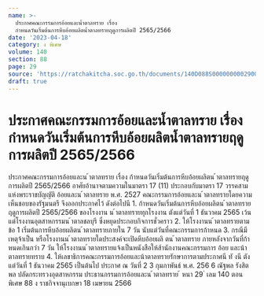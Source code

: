 ```yaml
---
name: >-
  ประกาศคณะกรรมการอ้อยและน้ำตาลทราย เรื่อง
  กำหนดวันเริ่มต้นการหีบอ้อยผลิตน้ำตาลทรายฤดูการผลิตปี 2565/2566
date: '2023-04-18'
category: ง พิเศษ
volume: 140
section: 88
page: 29
source: 'https://ratchakitcha.soc.go.th/documents/140D088S0000000002900.pdf'
draft: true
---
```


# ประกาศคณะกรรมการอ้อยและน้ำตาลทราย เรื่อง กำหนดวันเริ่มต้นการหีบอ้อยผลิตน้ำตาลทรายฤดูการผลิตปี 2565/2566

ประกาศคณะกรรมการอ้อยและน ้าตาลทราย เรื่อง ก้าหนดวันเริ่มต้นการหีบอ้อยผลิตน ้าตาลทรายฤดูการผลิตปี 2565/2566 อาศัยอ้านาจตามความในมาตรา 17 (11) ประกอบกับมาตรา 17 วรรคสาม แห่งพระราชบัญญัติ อ้อยและน ้าตาลทราย พ.ศ. 2527 คณะกรรมการอ้อยและน ้าตาลทรายโดยความเห็นชอบของรัฐมนตรี จึงออกประกาศไว้ ดังต่อไปนี 1. ก้าหนดวันเริ่มต้นการหีบอ้อยผลิตน ้าตาลทรายฤดูการผลิตปี 2565/2566 ของโรงงาน น ้าตาลทรายทุกโรงงาน ตังแต่วันที่ 1 ธันวาคม 2565 เว้นแต่โรงงานอุตสาหกรรมน ้าตาลชลบุรี ซึ่งหยุดประกอบกิจการชั่วคราว 2. ให้โรงงานน ้าตาลทรายตามข้อ 1 เริ่มต้นการหีบอ้อยผลิตน ้าตาลทรายภายใน 7 วัน นับแต่วันที่คณะกรรมการก้าหนด 3. กรณีมีเหตุจ้าเป็น หรือโรงงานน ้าตาลทรายใดประสงค์จะเปิดหีบอ้อยผลิ ตน ้าตาลทราย ภายหลังจากวันที่ก้าหนดเกินกว่า 7 วัน ให้โรงงานน ้าตาลทรายแจ้งเป็นหนังสือให้ส้านักงานคณะกรรมการ อ้อย และน้าตาลทรายทราบ 4. ให้เลขาธิการคณะกรรมการอ้อยและน้าตาลทรายรักษาการตามประกาศนี ทั งนี ตังแต่วันที่ 1 ธันวาคม 2565 เป็นต้นไป ประกาศ ณ วันที่ 2 3 กุมภาพันธ์ พ.ศ. 256 6 ณัฐพล รังสิตพล ปลัดกระทรวงอุตสาหกรรม ประธานกรรมการอ้อยและน ้าตาลทราย ้ หนา 29 ่ เลม 140 ตอนพิเศษ 88 ง ราชกิจจานุเบกษา 18 เมษายน 2566
